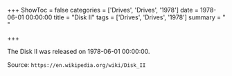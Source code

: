 +++
ShowToc = false
categories = ['Drives', 'Drives', '1978']
date = 1978-06-01 00:00:00
title = "Disk II"
tags = ['Drives', 'Drives', '1978']
summary = " "

+++

The Disk II was released on 1978-06-01 00:00:00.

Source: `https://en.wikipedia.org/wiki/Disk_II`



